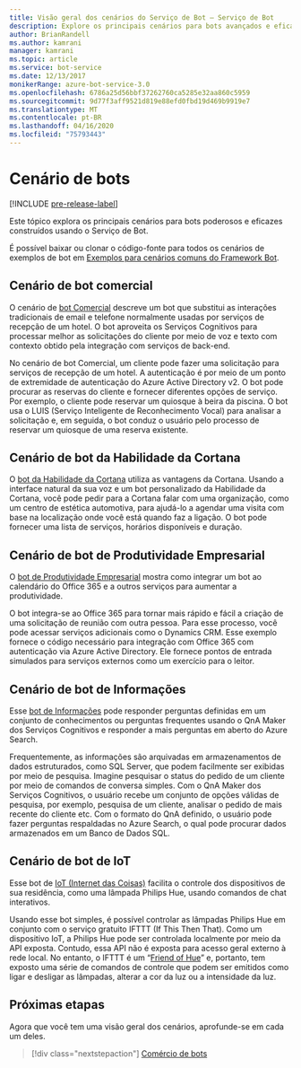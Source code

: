 ```yaml
---
title: Visão geral dos cenários do Serviço de Bot – Serviço de Bot
description: Explore os principais cenários para bots avançados e eficazes construídos com Serviço de Bot.
author: BrianRandell
ms.author: kamrani
manager: kamrani
ms.topic: article
ms.service: bot-service
ms.date: 12/13/2017
monikerRange: azure-bot-service-3.0
ms.openlocfilehash: 6786a25d56bbf37262760ca5285e32aa860c5959
ms.sourcegitcommit: 9d77f3aff9521d819e88efd0fbd19d469b9919e7
ms.translationtype: MT
ms.contentlocale: pt-BR
ms.lasthandoff: 04/16/2020
ms.locfileid: "75793443"
---
```

# <a name="bot-scenarios"></a>Cenário de bots

[!INCLUDE [pre-release-label](includes/pre-release-label-v3.md)]

Este tópico explora os principais cenários para bots poderosos e eficazes construídos usando o Serviço de Bot.

É possível baixar ou clonar o código-fonte para todos os cenários de exemplos de bot em [Exemplos para cenários comuns do Framework Bot](https://aka.ms/abs-scenarios).

## <a name="commerce-bot-scenario"></a>Cenário de bot comercial
O cenário de [bot Comercial](bot-service-scenario-commerce.md) descreve um bot que substitui as interações tradicionais de email e telefone normalmente usadas por serviços de recepção de um hotel. O bot aproveita os Serviços Cognitivos para processar melhor as solicitações do cliente por meio de voz e texto com contexto obtido pela integração com serviços de back-end.

No cenário de bot Comercial, um cliente pode fazer uma solicitação para serviços de recepção de um hotel. A autenticação é por meio de um ponto de extremidade de autenticação do Azure Active Directory v2. O bot pode procurar as reservas do cliente e fornecer diferentes opções de serviço. Por exemplo, o cliente pode reservar um quiosque à beira da piscina. O bot usa o LUIS (Serviço Inteligente de Reconhecimento Vocal) para analisar a solicitação e, em seguida, o bot conduz o usuário pelo processo de reservar um quiosque de uma reserva existente.

## <a name="cortana-skill-bot-scenario"></a>Cenário de bot da Habilidade da Cortana
O [bot da Habilidade da Cortana](bot-service-scenario-cortana-skill.md) utiliza as vantagens da Cortana. Usando a interface natural da sua voz e um bot personalizado da Habilidade da Cortana, você pode pedir para a Cortana falar com uma organização, como um centro de estética automotiva, para ajudá-lo a agendar uma visita com base na localização onde você está quando faz a ligação. O bot pode fornecer uma lista de serviços, horários disponíveis e duração.

## <a name="enterprise-productivity-bot-scenario"></a>Cenário de bot de Produtividade Empresarial
O [bot de Produtividade Empresarial](bot-service-scenario-enterprise-productivity.md) mostra como integrar um bot ao calendário do Office 365 e a outros serviços para aumentar a produtividade.

O bot integra-se ao Office 365 para tornar mais rápido e fácil a criação de uma solicitação de reunião com outra pessoa. Para esse processo, você pode acessar serviços adicionais como o Dynamics CRM. Esse exemplo fornece o código necessário para integração com Office 365 com autenticação via Azure Active Directory. Ele fornece pontos de entrada simulados para serviços externos como um exercício para o leitor.

## <a name="information-bot-scenario"></a>Cenário de bot de Informações
Esse [bot de Informações](bot-service-scenario-informational.md) pode responder perguntas definidas em um conjunto de conhecimentos ou perguntas frequentes usando o QnA Maker dos Serviços Cognitivos e responder a mais perguntas em aberto do Azure Search.

Frequentemente, as informações são arquivadas em armazenamentos de dados estruturados, como SQL Server, que podem facilmente ser exibidas por meio de pesquisa. Imagine pesquisar o status do pedido de um cliente por meio de comandos de conversa simples. Com o QnA Maker dos Serviços Cognitivos, o usuário recebe um conjunto de opções válidas de pesquisa, por exemplo, pesquisa de um cliente, analisar o pedido de mais recente do cliente etc. Com o formato do QnA definido, o usuário pode fazer perguntas respaldadas no Azure Search, o qual pode procurar dados armazenados em um Banco de Dados SQL.

## <a name="iot-bot-scenario"></a>Cenário de bot de IoT
Esse bot de [IoT (Internet das Coisas)](bot-service-scenario-internet-things.md) facilita o controle dos dispositivos de sua residência, como uma lâmpada Philips Hue, usando comandos de chat interativos.

Usando esse bot simples, é possível controlar as lâmpadas Philips Hue em conjunto com o serviço gratuito IFTTT (If This Then That). Como um dispositivo IoT, a Philips Hue pode ser controlada localmente por meio da API exposta. Contudo, essa API não é exposta para acesso geral externo à rede local. No entanto, o IFTTT é um “[Friend of Hue](http://www2.meethue.com/friends-of-hue/ifttt/)” e, portanto, tem exposto uma série de comandos de controle que podem ser emitidos como ligar e desligar as lâmpadas, alterar a cor da luz ou a intensidade da luz.

## <a name="next-steps"></a>Próximas etapas
Agora que você tem uma visão geral dos cenários, aprofunde-se em cada um deles.

> [!div class="nextstepaction"]
> [Comércio de bots](bot-service-scenario-commerce.md)
